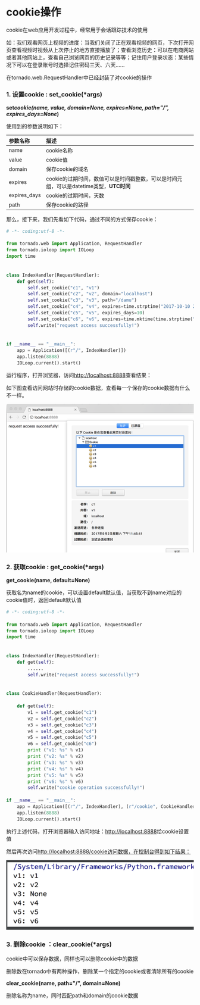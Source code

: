 # cookie操作

cookie在web应用开发过程中，经常用于会话跟踪技术的使用

如：我们观看网页上视频的进度：当我们关闭了正在观看视频的网页，下次打开网页查看视频时视频从上次停止的地方直接播放了；查看浏览历史：可以在电商网站或者其他网站上，查看自己浏览网页的历史记录等等；记住用户登录状态：某些情况下可以在登录账号时选择记住密码三天、六天......

在tornado.web.RequestHandler中已经封装了对cookie的操作

### 1. 设置cookie : set\_cookie\(\*args\)

**set**_**cookie\(name, value, domain=None, expires=None, path="/", expires\_days=None**_**\)**

使用到的参数说明如下：

| 参数名称 | 描述 |
| :--- | :--- |
| name | cookie名称 |
| value | cookie值 |
| domain | 保存cookie的域名 |
| expires | cookie的过期时间，数值可以是时间戳整数，可以是时间元组，可以是datetime类型，**UTC时间** |
| expires\_days | cookie的过期时间，天数 |
| path | 保存cookie的路径 |

那么，接下来，我们先看如下代码，通过不同的方式保存cookie：

```python
# -*- coding:utf-8 -*-

from tornado.web import Application, RequestHandler
from tornado.ioloop import IOLoop
import time


class IndexHandler(RequestHandler):
    def get(self):
        self.set_cookie("c1", "v1")
        self.set_cookie("c2", "v2", domain="localhost")
        self.set_cookie("c3", "v3", path="/damu")
        self.set_cookie("c4", "v4", expires=time.strptime("2017-10-10 23:59:59", "%Y-%m-%d %H:%M:%S"))
        self.set_cookie("c5", "v5", expires_days=10)
        self.set_cookie("c6", "v6", expires=time.mktime(time.strptime("2017-10-10 23:59:59", "%Y-%m-%d %H:%M:%S")))
        self.write("request access successfully!")


if __name__ == "__main__":
    app = Application([(r"/", IndexHandler)])
    app.listen(8888)
    IOLoop.current().start()
```

运行程序，打开浏览器，访问[http://localhost:8888](http://localhost:8888)查看结果：

如下图查看访问网站时存储的cookie数据，查看每一个保存的cookie数据有什么不一样。

![](/assets/cookie1)

### 2. 获取cookie : get\_cookie\(\*args\)

**get\_cookie\(name, default=None\)**

获取名为name的cookie，可以设置default默认值，当获取不到name对应的cookie值时，返回default默认值

```python
# -*- coding:utf-8 -*-

from tornado.web import Application, RequestHandler
from tornado.ioloop import IOLoop
import time


class IndexHandler(RequestHandler):
    def get(self):
        ......
        self.write("request access successfully!")


class CookieHandler(RequestHandler):

    def get(self):
        v1 = self.get_cookie("c1")
        v2 = self.get_cookie("c2")
        v3 = self.get_cookie("c3")
        v4 = self.get_cookie("c4")
        v5 = self.get_cookie("c5")
        v6 = self.get_cookie("c6")
        print ("v1: %s" % v1)
        print ("v2: %s" % v2)
        print ("v3: %s" % v3)
        print ("v4: %s" % v4)
        print ("v5: %s" % v5)
        print ("v6: %s" % v6)
        self.write("cookie operation successfully!")

if __name__ == "__main__":
    app = Application([(r"/", IndexHandler), (r"/cookie", CookieHandler)])
    app.listen(8888)
    IOLoop.current().start()
```

执行上述代码，打开浏览器输入访问地址：[http://localhost:8888](http://localhost:8888)给cookie设置值

然后再次访问[http://localhost:8888/cookie访问数据，在控制台得到如下结果：](http://localhost:8888/cookie访问数据，在控制台得到如下结果：)

![](/assets/cookie2)

### 3. 删除cookie ：clear\_cookie\(\*args\)

cookie中可以保存数据，同样也可以删除cookie中的数据

删除数在tornado中有两种操作，删除某一个指定的cookie或者清除所有的cookie

**clear\_cookie\(name, path="/", domain=None\)**

删除名称为name，同时匹配path和domain的cookie数据

